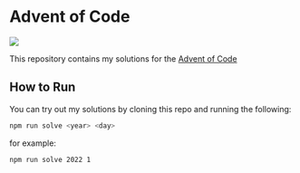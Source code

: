 # Advent of Code

![](https://img.shields.io/badge/stars%202022%20⭐-22-yellow)

This repository contains my solutions for the [Advent of Code](https://adventofcode.com/)

## How to Run

You can try out my solutions by cloning this repo and running the following:

```sh
npm run solve <year> <day>
```

for example:

```sh
npm run solve 2022 1
```
